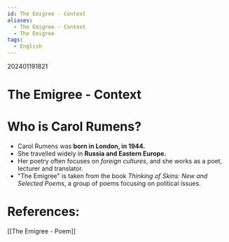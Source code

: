 ```yaml
---
id: The Emigree - Context
aliases:
  - The Emigree - Context
  - The Emigree
tags:
  - English
---
```

202401191821
# The Emigree - Context

# Who is Carol Rumens?

- Carol Rumens was **born in London, in 1944.** 
- She travelled widely in **Russia and Eastern Europe.**
- Her poetry often focuses on *foreign cultures*, and she works as a poet, lecturer and translator.
- "The Emigree" is taken from the book *Thinking of Skins: New and Selected Poems*, a group of poems focusing on political issues.

# **References:**
[[The Emigree - Poem]]
